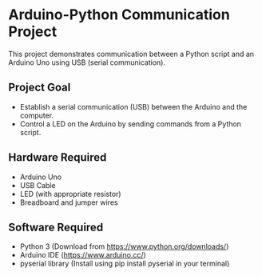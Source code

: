 # Arduino-Python Communication Project
This project demonstrates communication between a Python script and an Arduino Uno using USB (serial communication).

## Project Goal
- Establish a serial communication (USB) between the Arduino and the computer.
- Control a LED on the Arduino by sending commands from a Python script.

## Hardware Required
- Arduino Uno
- USB Cable
- LED (with appropriate resistor)
- Breadboard and jumper wires

## Software Required
- Python 3 (Download from https://www.python.org/downloads/)
- Arduino IDE (https://www.arduino.cc/)
- pyserial library (Install using pip install pyserial in your terminal)